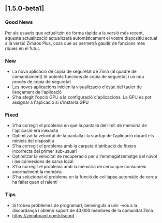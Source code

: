 ## [1.5.0-beta1]
### Good News
Per als usuaris que actualitzin de forma ràpida a la versió més recent, aquesta actualització actualitzarà automàticament el vostre dispositiu actual a la versió Zimaos Plus, cosa que us permetrà gaudir de funcions més riques en el futur.
### New
- La nova aplicació de còpia de seguretat de Zima (al quadre de comandament) té potents funcions de còpia de seguretat i un nou procés de còpia de seguretat
- Les noves aplicacions inicien la visualització d'estat del tauler de llançament de l'aplicació
- S'ha afegit l'opció GPU a la configuració d'aplicacions. La GPU es pot assignar a l'aplicació si s'instal·la GPU
### Fixed
- S'ha corregit el problema en què la pantalla del límit de memòria de l'aplicació era inexacta
- Optimitzat la velocitat de la pantalla i la startup de l'aplicació durant els reinicis del dispositiu
- S'ha corregit el problema amb la carpeta d'atribució de fitxers incorrecta del primer sub-usuari
- Optimitzar la velocitat de recuperació per a l'emmagatzematge del núvol i les connexions de xarxa local
- S'ha corregit el problema amb la memòria de cerca que consumeix anormalment la memòria
- S'ha solucionat el problema on la funció de col·lapse automàtic de cerca ha fallat quan el ralentí
### Tips
- Si trobeu problemes de programari, benvinguts a unir -vos a la discordança i obtenir suport de 43.000 membres de la comunitat Zima
- <a href = "https://zimaboard.com/discord" target = "_ en blanc" style = "color: blau"> https://zimaboard.com/discord </a>
